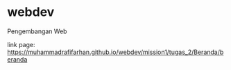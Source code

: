 # webdev
Pengembangan Web

link page:
https://muhammadrafifarhan.github.io/webdev/mission1/tugas_2/Beranda/beranda

